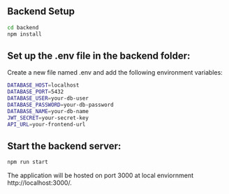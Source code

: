 ## Backend Setup

```bash
cd backend
npm install
```

## Set up the .env file in the backend folder:
Create a new file named .env and add the following environment variables:

```bash
DATABASE_HOST=localhost
DATABASE_PORT=5432
DATABASE_USER=your-db-user
DATABASE_PASSWORD=your-db-password
DATABASE_NAME=your-db-name
JWT_SECRET=your-secret-key
API_URL=your-frontend-url
```

## Start the backend server:

```bash
npm run start
```

The application will be hosted on port 3000 at local enviornment http://localhost:3000/.